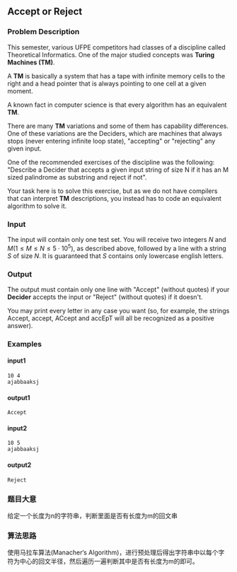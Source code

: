 ## Accept or Reject
### Problem Description
This semester, various UFPE competitors had classes of a discipline called Theoretical Informatics. One of the major studied concepts was **Turing Machines (TM)**.

A **TM** is basically a system that has a tape with infinite memory cells to the right and a head pointer that is always pointing to one cell at a given moment.

A known fact in computer science is that every algorithm has an equivalent **TM**.

There are many **TM** variations and some of them has capability differences. One of these variations are the Deciders, which are machines that always stops (never entering infinite loop state), "accepting" or "rejecting" any given input.

One of the recommended exercises of the discipline was the following: "Describe a Decider that accepts a given input string of size N if it has an M sized palindrome as substring and reject if not".

Your task here is to solve this exercise, but as we do not have compilers that can interpret **TM** descriptions, you instead has to code an equivalent algorithm to solve it.

### Input
The input will contain only one test set. You will receive two integers $N$ and $M (1≤M≤N≤5⋅10^5)$, as described above, followed by a line with a string $S$ of size $N$. It is guaranteed that $S$ contains only lowercase english letters.

### Output
The output must contain only one line with "Accept" (without quotes) if your **Decider** accepts the input or "Reject" (without quotes) if it doesn't.

You may print every letter in any case you want (so, for example, the strings Accept, accept, ACcept and accEpT will all be recognized as a positive answer).

### Examples

#### input1
```
10 4
ajabbaaksj
```
#### output1
```
Accept
```
#### input2
```
10 5
ajabbaaksj
```
#### output2
```
Reject
```

### 题目大意
给定一个长度为n的字符串，判断里面是否有长度为m的回文串

### 算法思路
使用马拉车算法(Manacher‘s Algorithm)，进行预处理后得出字符串中以每个字符为中心的回文半径，然后遍历一遍判断其中是否有长度为m的即可。